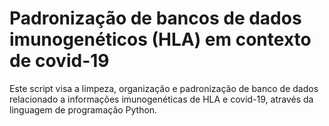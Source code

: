 # Padronização de bancos de dados imunogenéticos (HLA) em contexto de covid-19
Este script visa a limpeza, organização e padronização de banco de dados relacionado a informações imunogenéticas de HLA e covid-19, através da linguagem de programação Python.
